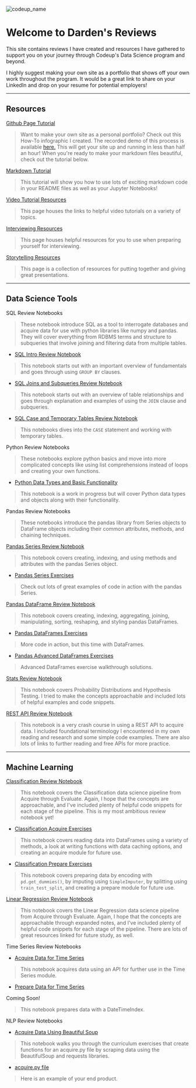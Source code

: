 ![codeup_name](https://750092.smushcdn.com/1449913/wp-content/uploads/2018/08/logo.png?lossy=1&strip=1&webp=1)

# Welcome to Darden's Reviews

This site contains reviews I have created and resources I have gathered to support you on your journey through Codeup's Data Science program and beyond. 

I highly suggest making your own site as a portfolio that shows off your own work throughout the program. It would be a great link to share on your LinkedIn and drop on your resume for potential employers!
___
## Resources

[Github Page Tutorial](https://dardenreviews.github.io/create_your_portfolio.pdf)

>Want to make your own site as a personal portfolio? Check out this How-To infographic I created. The recorded demo of this process is available [here.](https://www.youtube.com/watch?v=4oRjeOtcoXE) This will get your site up and running in less than half an hour! When you're ready to make your markdown files beautiful, check out the tutorial below.

[Markdown Tutorial](https://dardenreviews.github.io/notebook_html_tutorial)

>This tutorial will show you how to use lots of exciting markdown code in your README files as well as your Jupyter Notebooks!

[Video Tutorial Resources](https://dardenreviews.github.io/tutorial_videos)

>This page houses the links to helpful video tutorials on a variety of topics.

[Interviewing Resources](https://dardenreviews.github.io/interviewing_resources)

>This page houses helpful resources for you to use when preparing yourself for interviewing.

[Storytelling Resources](https://dardenreviews.github.io/storytelling)

>This page is a collection of resources for putting together and giving great presentations.

___
## Data Science Tools

SQL Review Notebooks

>These notebook introduce SQL as a tool to interrogate databases and acquire data for use with python libraries like numpy and pandas. They will cover everything from RDBMS terms and structure to subqueries that involve joining and filtering data from multiple tables.

- [SQL Intro Review Notebook](https://dardenreviews.github.io/sql_intro)

>This notebook starts out with an important overview of fundamentals and goes through using `GROUP BY` clauses.

- [SQL Joins and Subqueries Review Notebook](https://dardenreviews.github.io/sql_tables_and_joins)

>This notebook starts out with an overview of table relationships and goes through explanation and examples of using the `JOIN` clause and subqueries.

- [SQL Case and Temporary Tables Review Notebook](https://dardenreviews.github.io/sql_extras)

>This notebooks dives into the `CASE` statement and working with temporary tables.

Python Review Notebooks

>These notebooks explore python basics and move into more complicated concepts like using list comprehensions instead of loops and creating your own functions.

- [Python Data Types and Basic Functionality](https://dardenreviews.github.io/python_dt_review_notebook)

>This notebook is a work in progress but will cover Python data types and objects along with their functionality.

Pandas Review Notebooks

>These notebooks introduce the pandas library from Series objects to DataFrame objects including their common attributes, methods, and chaining techniques.

[Pandas Series Review Notebook](https://dardenreviews.github.io/pandas_series_review/pandas_series_review)

>This notebook covers creating, indexing, and using methods and attributes with the pandas Series object.

- [Pandas Series Exercises](https://dardenreviews.github.io/pandas_series_walkthrough/pandas_series_walkthrough)

>Check out lots of great examples of code in action with the pandas Series.

[Pandas DataFrame Review Notebook](https://dardenreviews.github.io/pandas_dataframes_review)

>This notebook covers creating, indexing, aggregating, joining, manipulating, sorting, reshaping, and styling pandas DataFrames.

- [Pandas DataFrames Exercises](https://dardenreviews.github.io/dataframes_exercise_walkthrough/dataframes_exercise_walkthrough)

>More code in action, but this time with DataFrames.

- [Pandas Advanced DataFrames Exercises](https://dardenreviews.github.io/advanced_dataframes_walkthrough/advanced_dataframes_walkthrough)

>Advanced DataFrames exercise walkthrough solutions.

[Stats Review Notebook](https://dardenreviews.github.io/stats_review/stats_review)

>This notebook covers Probability Distributions and Hypothesis Testing. I tried to make the concepts approachable and included lots of helpful examples and code snippets.

[REST API Review Notebook](https://dardenreviews.github.io/api_review)

>This notebook is a very crash course in using a REST API to acquire data. I included foundational terminology I encountered in my own reading and research and some simple code examples. There are also lots of links to further reading and free APIs for more practice.

___
## Machine Learning

[Classification Review Notebook](https://dardenreviews.github.io/classification_review/classification_review)

>This notebook covers the Classification data science pipeline from Acquire through Evaluate. Again, I hope that the concepts are approachable, and I've included plenty of helpful code snippets for each stage of the pipeline. This is my most ambitious review notebook yet!

- [Classification Acquire Exercises](https://dardenreviews.github.io/classification_acquire/classification_acquire)

>This notebook covers reading data into DataFrames using a variety of methods, a look at writing functions with data caching options, and creating an acquire module for future use.

- [Classification Prepare Exercises](https://dardenreviews.github.io/classification_prepare)

>This notebook covers preparing data by encoding with `pd.get_dummies()`, by imputing using `SimpleImputer`, by splitting using `train_test_split`, and creating a prepare module for future use.

[Linear Regression Review Notebook](https://dardenreviews.github.io/regression_review)

>This notebook covers the Linear Regression data science pipeline from Acquire through Evaluate. Again, I hope that the concepts are approachable through expanded notes, and I've included plenty of helpful code snippets for each stage of the pipeline. There are lots of great resources linked for future study, as well. 

Time Series Review Notebooks


- [Acquire Data for Time Series](https://dardenreviews.github.io/ts_acquire)


>This notebook acquires data using an API for further use in the Time Series module.

- [Prepare Data for Time Series](https://dardenreviews.github.io/)

Coming Soon!

>This notebook prepares data with a DateTimeIndex.

NLP Review Notebooks

- [Acquire Data Using Beautiful Soup](https://dardenreviews.github.io/nlp_acquire)

>This notebook walks you through the curriculum exercises that create functions for an acquire.py file by scraping data using the BeautifulSoup and requests libraries.

- [acquire.py file](https://github.com/CodeupClassroom/darden-nlp-exercises/blob/main/nlp_acquire.py)

>Here is an example of your end product.